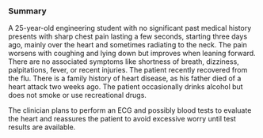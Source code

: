 ### Summary

A 25-year-old engineering student with no significant past medical history presents with sharp chest pain lasting a few seconds, starting three days ago, mainly over the heart and sometimes radiating to the neck. The pain worsens with coughing and lying down but improves when leaning forward. There are no associated symptoms like shortness of breath, dizziness, palpitations, fever, or recent injuries. The patient recently recovered from the flu. There is a family history of heart disease, as his father died of a heart attack two weeks ago. The patient occasionally drinks alcohol but does not smoke or use recreational drugs.

The clinician plans to perform an ECG and possibly blood tests to evaluate the heart and reassures the patient to avoid excessive worry until test results are available.